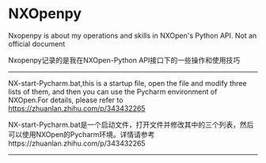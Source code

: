 # NXOpenpy
Nxopenpy is about my operations and skills in NXOpen's Python API. Not an official document

Nxopenpy记录的是我在NXOpen-Python API接口下的一些操作和使用技巧

--------------------------------------------------------------------------------------------------

NX-start-Pycharm.bat,this is a startup file, open the file and modify three lists of them, and then you can use the Pycharm environment of NXOpen.For details, please refer to https://zhuanlan.zhihu.com/p/343432265

NX-start-Pycharm.bat是一个启动文件，打开文件并修改其中的三个列表，然后可以使用NXOpen的Pycharm环境。详情请参考https://zhuanlan.zhihu.com/p/343432265

--------------------------------------------------------------------------------------------------
